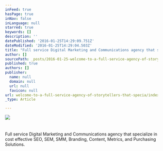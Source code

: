 ```yaml
---
inFeed: true
hasPage: true
inNav: false
inLanguage: null
starred: true
keywords: []
description: ''
datePublished: '2016-01-25T14:29:09.751Z'
dateModified: '2016-01-25T14:29:04.503Z'
title: "Full service Digital Marketing and Communications agency that specialize in cost effective SEO, SEM, SMM, Branding, Content,\_Metrics, and Purchasing Solutions."
author: []
sourcePath: _posts/2016-01-25-welcome-to-a-full-service-agency-of-storytellers-that-specia.md
published: true
authors: []
publisher:
  name: null
  domain: null
  url: null
  favicon: null
url: welcome-to-a-full-service-agency-of-storytellers-that-specia/index.html
_type: Article

---
```

![](https://the-grid-user-content.s3-us-west-2.amazonaws.com/d5d0831e-876d-4fd7-95ca-85ad104e7fe5.jpg)

# 

Full service Digital Marketing and Communications agency that specialize in cost effective SEO, SEM, SMM, Branding, Content, Metrics, and Purchasing Solutions.